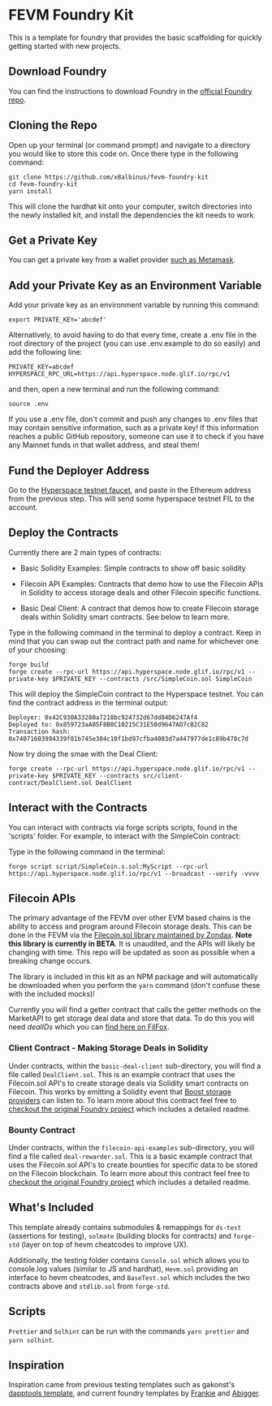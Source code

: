 # FEVM Foundry Kit

This is a template for foundry that provides the basic scaffolding for quickly getting started with new projects. 

## Download Foundry

You can find the instructions to download Foundry in the [official Foundry repo](https://github.com/foundry-rs/foundry#installation). 

## Cloning the Repo

Open up your terminal (or command prompt) and navigate to a directory you would like to store this code on. Once there type in the following command:


```
git clone https://github.com/xBalbinus/fevm-foundry-kit
cd fevm-foundry-kit
yarn install
```

This will clone the hardhat kit onto your computer, switch directories into the newly installed kit, and install the dependencies the kit needs to work.

## Get a Private Key

You can get a private key from a wallet provider [such as Metamask](https://metamask.zendesk.com/hc/en-us/articles/360015289632-How-to-export-an-account-s-private-key).


## Add your Private Key as an Environment Variable

Add your private key as an environment variable by running this command:

```
export PRIVATE_KEY='abcdef'
```

Alternatively, to avoid having to do that every time, create a .env file in the root directory of the project (you can use .env.example to do so easily) and add the following line:

```
PRIVATE_KEY=abcdef
HYPERSPACE_RPC_URL=https://api.hyperspace.node.glif.io/rpc/v1
```

and then, open a new terminal and run the following command:

```
source .env
```

If you use a .env file, don't commit and push any changes to .env files that may contain sensitive information, such as a private key! If this information reaches a public GitHub repository, someone can use it to check if you have any Mainnet funds in that wallet address, and steal them!


## Fund the Deployer Address

Go to the [Hyperspace testnet faucet](https://hyperspace.yoga/#faucet), and paste in the Ethereum address from the previous step. This will send some hyperspace testnet FIL to the account.


## Deploy the Contracts

Currently there are 2 main types of contracts:

* Basic Solidity Examples: Simple contracts to show off basic solidity

* Filecoin API Examples: Contracts that demo how to use the Filecoin APIs in Solidity to access storage deals and other Filecoin specific functions.

* Basic Deal Client: A contract that demos how to create Filecoin storage deals within Solidity smart contracts. See below to learn more.


Type in the following command in the terminal to deploy a contract. Keep in mind that you can swap out the contract path and name for whichever one of your choosing:

```
forge build
forge create --rpc-url https://api.hyperspace.node.glif.io/rpc/v1 --private-key $PRIVATE_KEY --contracts /src/SimpleCoin.sol SimpleCoin
```

This will deploy the SimpleCoin contract to the Hyperspace testnet. You can find the contract address in the terminal output:

```
Deployer: 0x42C930A33280a7218bc924732d67dd84D6247Af4
Deployed to: 0x859723aA05F8B0C10215C31E50d9647AD7c82C82
Transaction hash: 0x74071603994339f01b745e304c10f1bd97cfba4003d7a447977de1c89b478c7d
```

Now try doing the smae with the Deal Client:

```
forge create --rpc-url https://api.hyperspace.node.glif.io/rpc/v1 --private-key $PRIVATE_KEY --contracts src/client-contract/DealClient.sol DealClient
```

## Interact with the Contracts

You can interact with contracts via forge scripts scripts, found in the 'scripts' folder. For example, to interact with the SimpleCoin contract:

Type in the following command in the terminal:

```
forge script script/SimpleCoin.s.sol:MyScript --rpc-url https://api.hyperspace.node.glif.io/rpc/v1 --broadcast --verify -vvvv
```

## Filecoin APIs

The primary advantage of the FEVM over other EVM based chains is the ability to access and program around Filecoin storage deals. This can be done in the FEVM via the [Filecoin.sol library maintained by Zondax](https://github.com/Zondax/filecoin-solidity). **Note this library is currently in BETA**. It is unaudited, and the APIs will likely be changing with time. This repo will be updated as soon as possible when a breaking change occurs.

The library is included in this kit as an NPM package and will automatically be downloaded when you perform the `yarn` command (don't confuse these with the included mocks)!

Currently you will find a getter contract that calls the getter methods on the MarketAPI to get storage deal data and store that data. To do this you will need *dealIDs* which you can [find here on FilFox](https://hyperspace.filfox.info/en/deal).

### Client Contract - Making Storage Deals in Solidity

Under contracts, within the `basic-deal-client` sub-directory, you will find a file called `DealClient.sol`. This is an example contract that uses the Filecoin.sol API's to create storage deals via Solidity smart contracts on Filecoin. This works by emitting a Solidity event that [Boost storage providers](https://boost.filecoin.io/) can listen to. To learn more about this contract feel free to [checkout the original Foundry project](https://github.com/lotus-web3/client-contract) which includes a detailed readme.

### Bounty Contract

Under contracts, within the `filecoin-api-examples` sub-directory, you will find a file called `deal-rewarder.sol`. This is a basic example contract that uses the Filecoin.sol API's to create bounties for specific data to be stored on the Filecoin blockchain. To learn more about this contract feel free to [checkout the original Foundry project](https://github.com/lotus-web3/deal-bounty-contract) which includes a detailed readme.

## What's Included

This template already contains submodules & remappings for `ds-test` (assertions for testing), `solmate` (building blocks for contracts) and `forge-std` (layer on top of hevm cheatcodes to improve UX).

Additionally, the testing folder contains `Console.sol` which allows you to console.log values (similar to JS and hardhat), `Hevm.sol` providing an interface to hevm cheatcodes, and `BaseTest.sol` which includes the two contracts above and `stdlib.sol` from `forge-std`. 

## Scripts

`Prettier` and `Solhint` can be run with the commands `yarn prettier` and `yarn solhint`. 

## Inspiration

Inspiration came from previous testing templates such as gakonst's [dapptools template](https://github.com/gakonst/dapptools-template), and current foundry templates by [Frankie](https://github.com/FrankieIsLost/forge-template) and [Abigger](https://github.com/abigger87/foundry-starter). 

